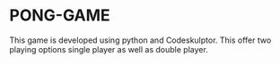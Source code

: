 # PONG-GAME
This game is developed using python and Codeskulptor.
This offer two playing options single player as well as double player.
